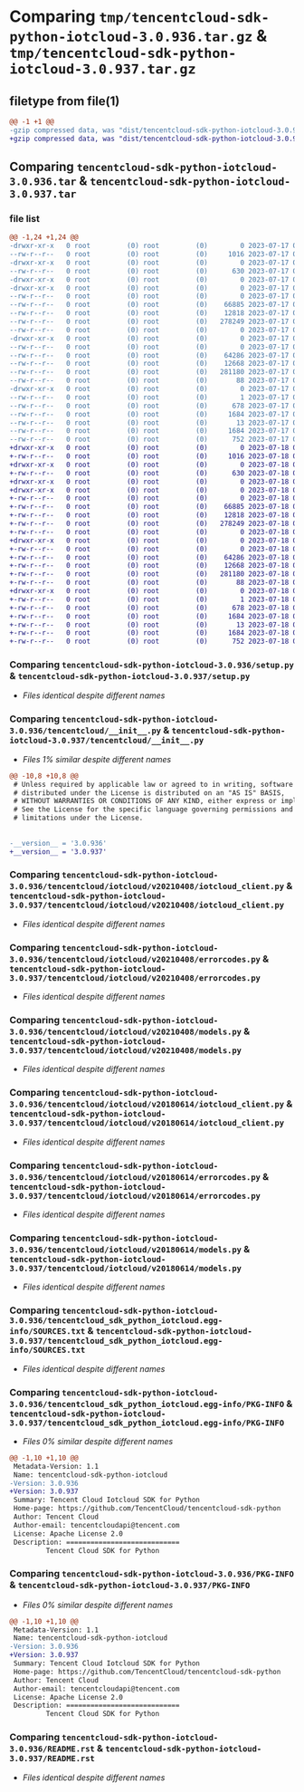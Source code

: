 # Comparing `tmp/tencentcloud-sdk-python-iotcloud-3.0.936.tar.gz` & `tmp/tencentcloud-sdk-python-iotcloud-3.0.937.tar.gz`

## filetype from file(1)

```diff
@@ -1 +1 @@
-gzip compressed data, was "dist/tencentcloud-sdk-python-iotcloud-3.0.936.tar", last modified: Mon Jul 17 00:26:53 2023, max compression
+gzip compressed data, was "dist/tencentcloud-sdk-python-iotcloud-3.0.937.tar", last modified: Tue Jul 18 00:25:43 2023, max compression
```

## Comparing `tencentcloud-sdk-python-iotcloud-3.0.936.tar` & `tencentcloud-sdk-python-iotcloud-3.0.937.tar`

### file list

```diff
@@ -1,24 +1,24 @@
-drwxr-xr-x   0 root         (0) root         (0)        0 2023-07-17 00:26:53.000000 tencentcloud-sdk-python-iotcloud-3.0.936/
--rw-r--r--   0 root         (0) root         (0)     1016 2023-07-17 00:26:52.000000 tencentcloud-sdk-python-iotcloud-3.0.936/setup.py
-drwxr-xr-x   0 root         (0) root         (0)        0 2023-07-17 00:26:53.000000 tencentcloud-sdk-python-iotcloud-3.0.936/tencentcloud/
--rw-r--r--   0 root         (0) root         (0)      630 2023-07-17 00:26:52.000000 tencentcloud-sdk-python-iotcloud-3.0.936/tencentcloud/__init__.py
-drwxr-xr-x   0 root         (0) root         (0)        0 2023-07-17 00:26:53.000000 tencentcloud-sdk-python-iotcloud-3.0.936/tencentcloud/iotcloud/
-drwxr-xr-x   0 root         (0) root         (0)        0 2023-07-17 00:26:53.000000 tencentcloud-sdk-python-iotcloud-3.0.936/tencentcloud/iotcloud/v20210408/
--rw-r--r--   0 root         (0) root         (0)        0 2023-07-17 00:26:52.000000 tencentcloud-sdk-python-iotcloud-3.0.936/tencentcloud/iotcloud/v20210408/__init__.py
--rw-r--r--   0 root         (0) root         (0)    66885 2023-07-17 00:26:52.000000 tencentcloud-sdk-python-iotcloud-3.0.936/tencentcloud/iotcloud/v20210408/iotcloud_client.py
--rw-r--r--   0 root         (0) root         (0)    12818 2023-07-17 00:26:52.000000 tencentcloud-sdk-python-iotcloud-3.0.936/tencentcloud/iotcloud/v20210408/errorcodes.py
--rw-r--r--   0 root         (0) root         (0)   278249 2023-07-17 00:26:52.000000 tencentcloud-sdk-python-iotcloud-3.0.936/tencentcloud/iotcloud/v20210408/models.py
--rw-r--r--   0 root         (0) root         (0)        0 2023-07-17 00:26:52.000000 tencentcloud-sdk-python-iotcloud-3.0.936/tencentcloud/iotcloud/__init__.py
-drwxr-xr-x   0 root         (0) root         (0)        0 2023-07-17 00:26:53.000000 tencentcloud-sdk-python-iotcloud-3.0.936/tencentcloud/iotcloud/v20180614/
--rw-r--r--   0 root         (0) root         (0)        0 2023-07-17 00:26:52.000000 tencentcloud-sdk-python-iotcloud-3.0.936/tencentcloud/iotcloud/v20180614/__init__.py
--rw-r--r--   0 root         (0) root         (0)    64286 2023-07-17 00:26:52.000000 tencentcloud-sdk-python-iotcloud-3.0.936/tencentcloud/iotcloud/v20180614/iotcloud_client.py
--rw-r--r--   0 root         (0) root         (0)    12668 2023-07-17 00:26:52.000000 tencentcloud-sdk-python-iotcloud-3.0.936/tencentcloud/iotcloud/v20180614/errorcodes.py
--rw-r--r--   0 root         (0) root         (0)   281180 2023-07-17 00:26:52.000000 tencentcloud-sdk-python-iotcloud-3.0.936/tencentcloud/iotcloud/v20180614/models.py
--rw-r--r--   0 root         (0) root         (0)       88 2023-07-17 00:26:53.000000 tencentcloud-sdk-python-iotcloud-3.0.936/setup.cfg
-drwxr-xr-x   0 root         (0) root         (0)        0 2023-07-17 00:26:53.000000 tencentcloud-sdk-python-iotcloud-3.0.936/tencentcloud_sdk_python_iotcloud.egg-info/
--rw-r--r--   0 root         (0) root         (0)        1 2023-07-17 00:26:53.000000 tencentcloud-sdk-python-iotcloud-3.0.936/tencentcloud_sdk_python_iotcloud.egg-info/dependency_links.txt
--rw-r--r--   0 root         (0) root         (0)      678 2023-07-17 00:26:53.000000 tencentcloud-sdk-python-iotcloud-3.0.936/tencentcloud_sdk_python_iotcloud.egg-info/SOURCES.txt
--rw-r--r--   0 root         (0) root         (0)     1684 2023-07-17 00:26:53.000000 tencentcloud-sdk-python-iotcloud-3.0.936/tencentcloud_sdk_python_iotcloud.egg-info/PKG-INFO
--rw-r--r--   0 root         (0) root         (0)       13 2023-07-17 00:26:53.000000 tencentcloud-sdk-python-iotcloud-3.0.936/tencentcloud_sdk_python_iotcloud.egg-info/top_level.txt
--rw-r--r--   0 root         (0) root         (0)     1684 2023-07-17 00:26:53.000000 tencentcloud-sdk-python-iotcloud-3.0.936/PKG-INFO
--rw-r--r--   0 root         (0) root         (0)      752 2023-07-17 00:26:52.000000 tencentcloud-sdk-python-iotcloud-3.0.936/README.rst
+drwxr-xr-x   0 root         (0) root         (0)        0 2023-07-18 00:25:43.000000 tencentcloud-sdk-python-iotcloud-3.0.937/
+-rw-r--r--   0 root         (0) root         (0)     1016 2023-07-18 00:25:43.000000 tencentcloud-sdk-python-iotcloud-3.0.937/setup.py
+drwxr-xr-x   0 root         (0) root         (0)        0 2023-07-18 00:25:43.000000 tencentcloud-sdk-python-iotcloud-3.0.937/tencentcloud/
+-rw-r--r--   0 root         (0) root         (0)      630 2023-07-18 00:25:43.000000 tencentcloud-sdk-python-iotcloud-3.0.937/tencentcloud/__init__.py
+drwxr-xr-x   0 root         (0) root         (0)        0 2023-07-18 00:25:43.000000 tencentcloud-sdk-python-iotcloud-3.0.937/tencentcloud/iotcloud/
+drwxr-xr-x   0 root         (0) root         (0)        0 2023-07-18 00:25:43.000000 tencentcloud-sdk-python-iotcloud-3.0.937/tencentcloud/iotcloud/v20210408/
+-rw-r--r--   0 root         (0) root         (0)        0 2023-07-18 00:25:43.000000 tencentcloud-sdk-python-iotcloud-3.0.937/tencentcloud/iotcloud/v20210408/__init__.py
+-rw-r--r--   0 root         (0) root         (0)    66885 2023-07-18 00:25:43.000000 tencentcloud-sdk-python-iotcloud-3.0.937/tencentcloud/iotcloud/v20210408/iotcloud_client.py
+-rw-r--r--   0 root         (0) root         (0)    12818 2023-07-18 00:25:43.000000 tencentcloud-sdk-python-iotcloud-3.0.937/tencentcloud/iotcloud/v20210408/errorcodes.py
+-rw-r--r--   0 root         (0) root         (0)   278249 2023-07-18 00:25:43.000000 tencentcloud-sdk-python-iotcloud-3.0.937/tencentcloud/iotcloud/v20210408/models.py
+-rw-r--r--   0 root         (0) root         (0)        0 2023-07-18 00:25:43.000000 tencentcloud-sdk-python-iotcloud-3.0.937/tencentcloud/iotcloud/__init__.py
+drwxr-xr-x   0 root         (0) root         (0)        0 2023-07-18 00:25:43.000000 tencentcloud-sdk-python-iotcloud-3.0.937/tencentcloud/iotcloud/v20180614/
+-rw-r--r--   0 root         (0) root         (0)        0 2023-07-18 00:25:43.000000 tencentcloud-sdk-python-iotcloud-3.0.937/tencentcloud/iotcloud/v20180614/__init__.py
+-rw-r--r--   0 root         (0) root         (0)    64286 2023-07-18 00:25:43.000000 tencentcloud-sdk-python-iotcloud-3.0.937/tencentcloud/iotcloud/v20180614/iotcloud_client.py
+-rw-r--r--   0 root         (0) root         (0)    12668 2023-07-18 00:25:43.000000 tencentcloud-sdk-python-iotcloud-3.0.937/tencentcloud/iotcloud/v20180614/errorcodes.py
+-rw-r--r--   0 root         (0) root         (0)   281180 2023-07-18 00:25:43.000000 tencentcloud-sdk-python-iotcloud-3.0.937/tencentcloud/iotcloud/v20180614/models.py
+-rw-r--r--   0 root         (0) root         (0)       88 2023-07-18 00:25:43.000000 tencentcloud-sdk-python-iotcloud-3.0.937/setup.cfg
+drwxr-xr-x   0 root         (0) root         (0)        0 2023-07-18 00:25:43.000000 tencentcloud-sdk-python-iotcloud-3.0.937/tencentcloud_sdk_python_iotcloud.egg-info/
+-rw-r--r--   0 root         (0) root         (0)        1 2023-07-18 00:25:43.000000 tencentcloud-sdk-python-iotcloud-3.0.937/tencentcloud_sdk_python_iotcloud.egg-info/dependency_links.txt
+-rw-r--r--   0 root         (0) root         (0)      678 2023-07-18 00:25:43.000000 tencentcloud-sdk-python-iotcloud-3.0.937/tencentcloud_sdk_python_iotcloud.egg-info/SOURCES.txt
+-rw-r--r--   0 root         (0) root         (0)     1684 2023-07-18 00:25:43.000000 tencentcloud-sdk-python-iotcloud-3.0.937/tencentcloud_sdk_python_iotcloud.egg-info/PKG-INFO
+-rw-r--r--   0 root         (0) root         (0)       13 2023-07-18 00:25:43.000000 tencentcloud-sdk-python-iotcloud-3.0.937/tencentcloud_sdk_python_iotcloud.egg-info/top_level.txt
+-rw-r--r--   0 root         (0) root         (0)     1684 2023-07-18 00:25:43.000000 tencentcloud-sdk-python-iotcloud-3.0.937/PKG-INFO
+-rw-r--r--   0 root         (0) root         (0)      752 2023-07-18 00:25:43.000000 tencentcloud-sdk-python-iotcloud-3.0.937/README.rst
```

### Comparing `tencentcloud-sdk-python-iotcloud-3.0.936/setup.py` & `tencentcloud-sdk-python-iotcloud-3.0.937/setup.py`

 * *Files identical despite different names*

### Comparing `tencentcloud-sdk-python-iotcloud-3.0.936/tencentcloud/__init__.py` & `tencentcloud-sdk-python-iotcloud-3.0.937/tencentcloud/__init__.py`

 * *Files 1% similar despite different names*

```diff
@@ -10,8 +10,8 @@
 # Unless required by applicable law or agreed to in writing, software
 # distributed under the License is distributed on an "AS IS" BASIS,
 # WITHOUT WARRANTIES OR CONDITIONS OF ANY KIND, either express or implied.
 # See the License for the specific language governing permissions and
 # limitations under the License.
 
 
-__version__ = '3.0.936'
+__version__ = '3.0.937'
```

### Comparing `tencentcloud-sdk-python-iotcloud-3.0.936/tencentcloud/iotcloud/v20210408/iotcloud_client.py` & `tencentcloud-sdk-python-iotcloud-3.0.937/tencentcloud/iotcloud/v20210408/iotcloud_client.py`

 * *Files identical despite different names*

### Comparing `tencentcloud-sdk-python-iotcloud-3.0.936/tencentcloud/iotcloud/v20210408/errorcodes.py` & `tencentcloud-sdk-python-iotcloud-3.0.937/tencentcloud/iotcloud/v20210408/errorcodes.py`

 * *Files identical despite different names*

### Comparing `tencentcloud-sdk-python-iotcloud-3.0.936/tencentcloud/iotcloud/v20210408/models.py` & `tencentcloud-sdk-python-iotcloud-3.0.937/tencentcloud/iotcloud/v20210408/models.py`

 * *Files identical despite different names*

### Comparing `tencentcloud-sdk-python-iotcloud-3.0.936/tencentcloud/iotcloud/v20180614/iotcloud_client.py` & `tencentcloud-sdk-python-iotcloud-3.0.937/tencentcloud/iotcloud/v20180614/iotcloud_client.py`

 * *Files identical despite different names*

### Comparing `tencentcloud-sdk-python-iotcloud-3.0.936/tencentcloud/iotcloud/v20180614/errorcodes.py` & `tencentcloud-sdk-python-iotcloud-3.0.937/tencentcloud/iotcloud/v20180614/errorcodes.py`

 * *Files identical despite different names*

### Comparing `tencentcloud-sdk-python-iotcloud-3.0.936/tencentcloud/iotcloud/v20180614/models.py` & `tencentcloud-sdk-python-iotcloud-3.0.937/tencentcloud/iotcloud/v20180614/models.py`

 * *Files identical despite different names*

### Comparing `tencentcloud-sdk-python-iotcloud-3.0.936/tencentcloud_sdk_python_iotcloud.egg-info/SOURCES.txt` & `tencentcloud-sdk-python-iotcloud-3.0.937/tencentcloud_sdk_python_iotcloud.egg-info/SOURCES.txt`

 * *Files identical despite different names*

### Comparing `tencentcloud-sdk-python-iotcloud-3.0.936/tencentcloud_sdk_python_iotcloud.egg-info/PKG-INFO` & `tencentcloud-sdk-python-iotcloud-3.0.937/tencentcloud_sdk_python_iotcloud.egg-info/PKG-INFO`

 * *Files 0% similar despite different names*

```diff
@@ -1,10 +1,10 @@
 Metadata-Version: 1.1
 Name: tencentcloud-sdk-python-iotcloud
-Version: 3.0.936
+Version: 3.0.937
 Summary: Tencent Cloud Iotcloud SDK for Python
 Home-page: https://github.com/TencentCloud/tencentcloud-sdk-python
 Author: Tencent Cloud
 Author-email: tencentcloudapi@tencent.com
 License: Apache License 2.0
 Description: ============================
         Tencent Cloud SDK for Python
```

### Comparing `tencentcloud-sdk-python-iotcloud-3.0.936/PKG-INFO` & `tencentcloud-sdk-python-iotcloud-3.0.937/PKG-INFO`

 * *Files 0% similar despite different names*

```diff
@@ -1,10 +1,10 @@
 Metadata-Version: 1.1
 Name: tencentcloud-sdk-python-iotcloud
-Version: 3.0.936
+Version: 3.0.937
 Summary: Tencent Cloud Iotcloud SDK for Python
 Home-page: https://github.com/TencentCloud/tencentcloud-sdk-python
 Author: Tencent Cloud
 Author-email: tencentcloudapi@tencent.com
 License: Apache License 2.0
 Description: ============================
         Tencent Cloud SDK for Python
```

### Comparing `tencentcloud-sdk-python-iotcloud-3.0.936/README.rst` & `tencentcloud-sdk-python-iotcloud-3.0.937/README.rst`

 * *Files identical despite different names*

